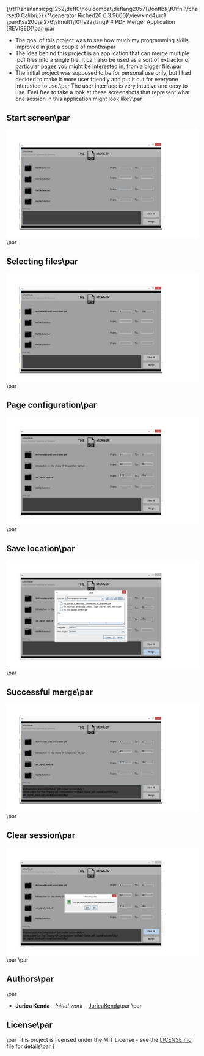 {\rtf1\ansi\ansicpg1252\deff0\nouicompat\deflang2057{\fonttbl{\f0\fnil\fcharset0 Calibri;}}
{\*\generator Riched20 6.3.9600}\viewkind4\uc1 
\pard\sa200\sl276\slmult1\f0\fs22\lang9 # PDF Merger Application [REVISED]\par
\par
* The goal of this project was to see how much my programming skills improved in just a couple of months\par
* The idea behind this project is an application that can merge multiple .pdf files into a single file. It can also be used as a sort of extractor of particular pages you might be interested in, from a bigger file.\par
* The initial project was supposed to be for personal use only, but I had decided to make it more user friendly and put it out for everyone interested to use.\par
The user interface is very intuitive and easy to use. Feel free to take a look at these screenshots that represent what one session in this application might look like?\par
## Start screen\par
![](/Visuals/welcomeScreen.png)\par
## Selecting files\par
![](/Visuals/fileSelected.png)\par
## Page configuration\par
![](/Visuals/pageConfiguration.png)\par
## Save location\par
![](/Visuals/saveLocation.png)\par
## Successful merge\par
![](/Visuals/success.png)\par
## Clear session\par
![](/Visuals/clearAll.png)\par
\par
## Authors\par
\par
* **Jurica Kenda** - *Initial work* - [JuricaKenda](https://github.com/juricaKenda)\par
\par
## License\par
\par
This project is licensed under the MIT License - see the [LICENSE.md](LICENSE.md) file for details\par
}
 